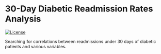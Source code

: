 # 30-Day Diabetic Readmission Rates Analysis

[![License](https://img.shields.io/badge/License-MIT-blue.svg)](https://opensource.org/licenses/MIT)

Searching for correlations between readmissions under 30 days of diabetic patients and various variables.
